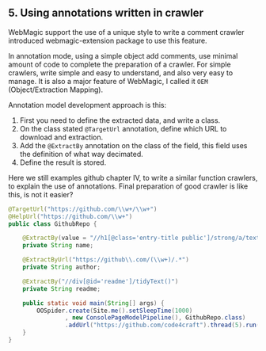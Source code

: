 ## 5. Using annotations written in crawler

WebMagic support the use of a unique style to write a comment crawler introduced webmagic-extension package to use this feature.

In annotation mode, using a simple object add comments, use minimal amount of code to complete the preparation of a crawler. For simple crawlers, write simple and easy to understand, and also very easy to manage. It is also a major feature of WebMagic, I called it `OEM` (Object/Extraction Mapping).

Annotation model development approach is this:

1. First you need to define the extracted data, and write a class.
2. On the class stated `@TargetUrl` annotation, define which URL to download and extraction.
3. Add the `@ExtractBy` annotation on the class of the field, this field uses the definition of what way decimated.
4. Define the result is stored.

Here we still examples github chapter IV, to write a similar function crawlers, to explain the use of annotations. Final preparation of good crawler is like this, is not it easier?

```java
@TargetUrl("https://github.com/\\w+/\\w+")
@HelpUrl("https://github.com/\\w+")
public class GithubRepo {

    @ExtractBy(value = "//h1[@class='entry-title public']/strong/a/text()", notNull = true)
    private String name;

    @ExtractByUrl("https://github\\.com/(\\w+)/.*")
    private String author;

    @ExtractBy("//div[@id='readme']/tidyText()")
    private String readme;

    public static void main(String[] args) {
        OOSpider.create(Site.me().setSleepTime(1000)
                , new ConsolePageModelPipeline(), GithubRepo.class)
                .addUrl("https://github.com/code4craft").thread(5).run();
    }
}
```
